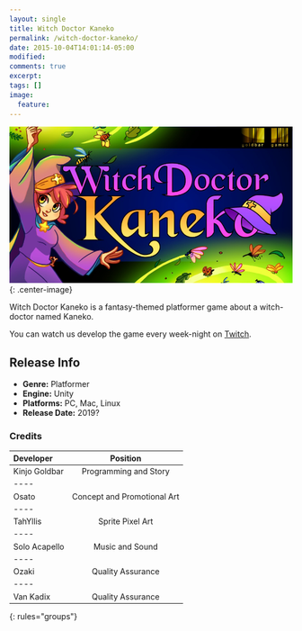 ```yaml
---
layout: single
title: Witch Doctor Kaneko
permalink: /witch-doctor-kaneko/
date: 2015-10-04T14:01:14-05:00
modified:
comments: true
excerpt:
tags: []
image:
  feature:
---
```


![Witch Doctor Kaneko](/images/games/kaneko/wdk_banner.jpg){: .center-image}

Witch Doctor Kaneko is a fantasy-themed platformer game about a witch-doctor named Kaneko.

You can watch us develop the game every week-night on [Twitch](https://twitch.tv/goldbargames).

## Release Info
<ul>
  <li><b>Genre:</b> Platformer</li>
  <li><b>Engine:</b> Unity</li>
  <li><b>Platforms:</b> PC, Mac, Linux</li>
  <li><b>Release Date:</b> 2019?</li>
</ul>

### Credits

| Developer | Position |
|:--------|:-------:|
| Kinjo Goldbar  | Programming and Story   |
|----
| Osato | Concept and Promotional Art |
|----
| TahYllis | Sprite Pixel Art   |
|----
| Solo Acapello | Music and Sound   |
|----
| Ozaki   | Quality Assurance   |
|----
| Van Kadix   | Quality Assurance   |
{: rules="groups"}